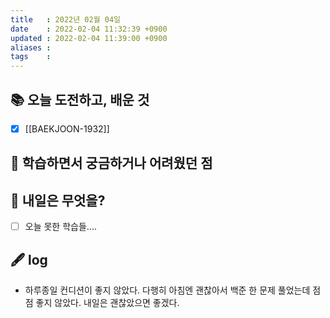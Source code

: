```yaml
---
title   : 2022년 02월 04일 
date    : 2022-02-04 11:32:39 +0900
updated : 2022-02-04 11:39:00 +0900
aliases : 
tags    : 
---
```

## 📚 오늘 도전하고, 배운 것
- [x] [[BAEKJOON-1932]]

## 🤔 학습하면서 궁금하거나 어려웠던 점 

## 🌅 내일은 무엇을?
- [ ] 오늘 못한 학습들....

## 🖋 log
- 하루종일 컨디션이 좋지 않았다. 다행히 아침엔 괜찮아서 백준 한 문제 풀었는데 점점 좋지 않았다. 내일은 괜찮았으면 좋겠다. 
